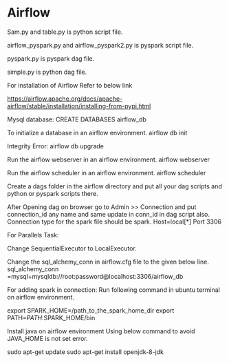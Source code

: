# Airflow 
 Sam.py and table.py is python script file.
 
 airflow_pyspark.py and airflow_pyspark2.py is pyspark script file.
 
 pyspark.py is pyspark dag file.
 
 simple.py is python dag file.

                                  
For installation of Airflow Refer to below link

https://airflow.apache.org/docs/apache-airflow/stable/installation/installing-from-pypi.html

Mysql database:
CREATE DATABASES airflow_db

To initialize a database in an airflow environment.
airflow db init 

Integrity Error: airflow db upgrade

Run the airflow webserver in an airflow environment.
airflow webserver

Run the airflow scheduler in an airflow environment.
airflow scheduler

Create a dags folder in the airflow directory and put all your dag scripts and python or pyspark scripts there.

After Opening dag on browser go to Admin >> Connection and put connection_id any name and same update in conn_id in dag script also. 
Connection type for the spark file should be spark. 
Host=local[*]
Port 3306

For Parallels Task:

Change SequentialExecutor to LocalExecutor.

Change the sql_alchemy_conn in airflow.cfg file to the given below line.
sql_alchemy_conn =mysql+mysqldb://root:password@localhost:3306/airflow_db




For adding spark in connection: Run following command in ubuntu terminal on airflow environment.

export SPARK_HOME=/path_to_the_spark_home_dir
export PATH=$PATH:$SPARK_HOME/bin 

Install java on airflow environment Using below command to avoid JAVA_HOME is not set error.

sudo apt-get update
sudo apt-get install openjdk-8-jdk






